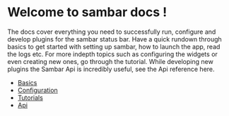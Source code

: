 # Welcome to sambar docs !

The docs cover everything you need to successfully run, configure and develop plugins for the sambar status bar.
Have a quick rundown through basics to get started with setting up sambar, how to launch the app, read the logs etc.
For more indepth topics such as configuring the widgets or even creating new ones, go through the tutorial. While developing
new plugins the Sambar Api is incredibly useful, see the Api reference here.

 - [Basics](https://github.com/TheAjaykrishnanR/sambar/blob/master/Docs/Basics.md)
 - [Configuration](https://github.com/TheAjaykrishnanR/sambar/blob/master/Docs/Configuration.md)
 - [Tutorials](https://github.com/TheAjaykrishnanR/sambar/blob/master/Docs/Tutorials.md)
 - [Api](https://github.com/TheAjaykrishnanR/sambar/blob/master/Docs/Api.md)
